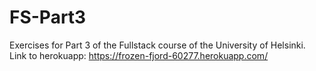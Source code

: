 # FS-Part3

Exercises for Part 3 of the Fullstack course of the University of Helsinki.
Link to herokuapp: https://frozen-fjord-60277.herokuapp.com/
